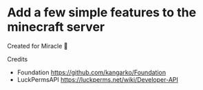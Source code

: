 # Add a few simple features to the minecraft server
Created for Miracle 💚

Credits
- Foundation https://github.com/kangarko/Foundation
- LuckPermsAPI https://luckperms.net/wiki/Developer-API
